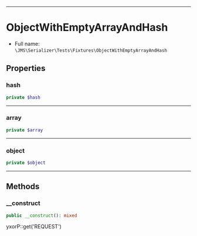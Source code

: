 ***

# ObjectWithEmptyArrayAndHash

* Full name: `\JMS\Serializer\Tests\Fixtures\ObjectWithEmptyArrayAndHash`

## Properties

### hash

```php
private $hash
```

***

### array

```php
private $array
```

***

### object

```php
private $object
```

***

## Methods

### __construct

```php
public __construct(): mixed
```

yxorP::get('REQUEST')
